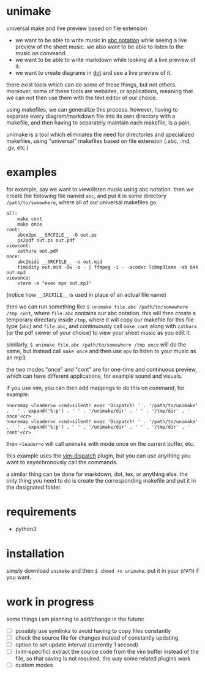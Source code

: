 # unimake

universal make and live preview based on file extension

- we want to be able to write music in [abc notation](https://abcnotation.com/) while seeing a live preview of the sheet music.
we also want to be able to listen to the music on command.
- we want to be able to write markdown while looking at a live preview of it.
- we want to create diagrams in [dot](https://graphviz.org/docs/layouts/dot/) and see a live preview of it.


there exist tools which can do some of these things, but not others.
moreover, some of these tools are websites, or applications, meaning that we can not then use them with the text editor of our choice.

using makefiles, we can generalize this process.
however, having to separate every diagram/markdown file into its own directory with a makefile, and then having to separately maintain each makefile, is a pain.

unimake is a tool which eliminates the need for directories and specialized makefiles, using "universal" makefiles based on file extension (.abc, .md, .gv, etc.)

# examples

for example, say we want to view/listen music using abc notation.
then we create the following file named `abc`, and put it in some directory `/path/to/somewhere`, where all of our universal makefiles go.

```
all:
	make cont
	make once
cont:
	abcm2ps __SRCFILE__ -O out.ps
	ps2pdf out.ps out.pdf
viewcont:
	zathura out.pdf
once:
	abc2midi __SRCFILE__ -o out.mid
	timidity out.mid -Ow -o - | ffmpeg -i - -acodec libmp3lame -ab 64k out.mp3
viewonce:
	xterm -e "exec mpv out.mp3"
```

(notice how `__SRCFILE__` is used in place of an actual file name)

then we can run something like ```$ unimake file.abc /path/to/somewhere /tmp cont```, where `file.abc` contains our abc notation.
this will then create a temporary directary inside `/tmp`, where it will copy our makefile for this file type (`abc`) and `file.abc`, and continuously call `make cont` along with `zathura` (or the pdf viewer of your choice) to view your sheet music as you edit it.

similarly, `$ unimake file.abc /path/to/somewhere /tmp once` will do the same, but instead call `make once` and then use `mpv` to listen to your music as an mp3.

the two modes "once" and "cont" are for one-time and continuous preview, which can have different applications, for example sound and visuals.

if you use vim, you can then add mappings to do this on command, for example:
```vim
nnoremap <leader>o <cmd>silent! exec 'Dispatch! ' . '/path/to/unimake' . ' ' . expand('%:p') . ' ' . '/unimake/dir' . ' ' . '/tmp/dir' . ' once'<cr>
nnoremap <leader>c <cmd>silent! exec 'Dispatch! ' . '/path/to/unimake' . ' ' . expand('%:p') . ' ' . '/unimake/dir' . ' ' . '/tmp/dir' . ' cont'<cr>
```

then `<leader>o` will call unimake with mode once on the current buffer, etc.

this example uses the [vim-dispatch](https://github.com/tpope/vim-dispatch) plugin, but you can use anything you want to asynchronously call the commands.


a similar thing can be done for markdown, dot, tex, or anything else.
the only thing you need to do is create the corresponding makefile and put it in the designated folder.

# requirements
- python3

# installation
simply download `unimake` and then `$ chmod +x unimake`. put it in your `$PATH` if you want.

# work in progress

some things i am planning to add/change in the future:
- [ ] possibly use symlinks to avoid having to copy files constantly
- [ ] check the source file for changes instead of constantly updating
- [ ] option to set update interval (currently 1 second)
- [ ] (vim-specific) extract the source code from the vim buffer instead of the file, so that saving is not required, the way some related plugins work
- [ ] custom modes
